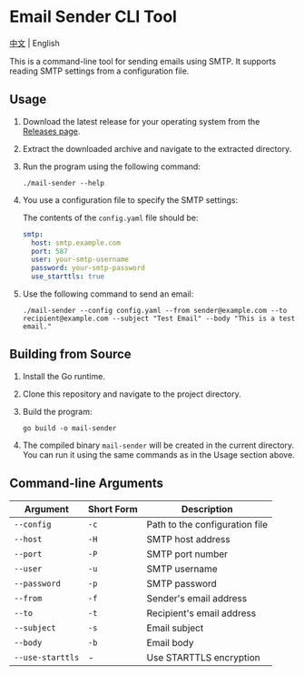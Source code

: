 # Email Sender CLI Tool

[中文](https://github.com/jerry12122/mail-sender) | English

This is a command-line tool for sending emails using SMTP. It supports reading SMTP settings from a configuration file.

## Usage

1. Download the latest release for your operating system from the [Releases page](https://github.com/jerry12122/mail-sender/releases).
2. Extract the downloaded archive and navigate to the extracted directory.
3. Run the program using the following command:
   ```
   ./mail-sender --help
   ```
4. You use a configuration file to specify the SMTP settings:
   
   The contents of the `config.yaml` file should be:
   ```yaml
   smtp:
     host: smtp.example.com
     port: 587
     user: your-smtp-username
     password: your-smtp-password
     use_starttls: true
   ```
5. Use the following command to send an email:
   ```
   ./mail-sender --config config.yaml --from sender@example.com --to recipient@example.com --subject "Test Email" --body "This is a test email."
   ```



## Building from Source

1. Install the Go runtime.
2. Clone this repository and navigate to the project directory.
3. Build the program:
   ```
   go build -o mail-sender
   ```

4. The compiled binary `mail-sender` will be created in the current directory. You can run it using the same commands as in the Usage section above.

## Command-line Arguments

| Argument | Short Form | Description |
| --- | --- | --- |
| `--config` | `-c` | Path to the configuration file |
| `--host` | `-H` | SMTP host address |
| `--port` | `-P` | SMTP port number |
| `--user` | `-u` | SMTP username |
| `--password` | `-p` | SMTP password |
| `--from` | `-f` | Sender's email address |
| `--to` | `-t` | Recipient's email address |
| `--subject` | `-s` | Email subject |
| `--body` | `-b` | Email body |
| `--use-starttls` | - | Use STARTTLS encryption |